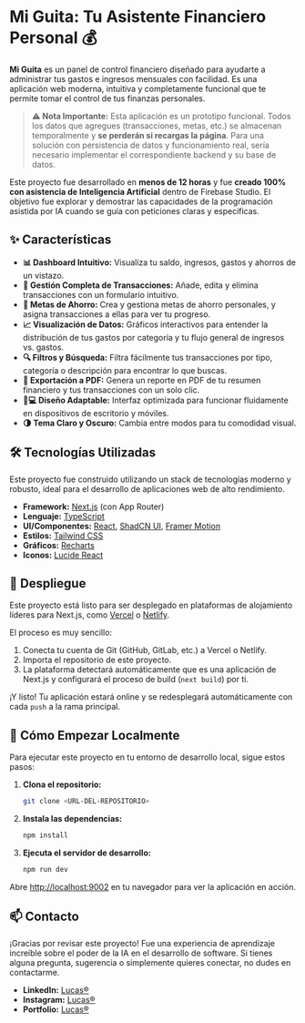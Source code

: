 # Mi Guita: Tu Asistente Financiero Personal 💰 

**Mi Guita** es un panel de control financiero diseñado para ayudarte a administrar tus gastos e ingresos mensuales con facilidad. Es una aplicación web moderna, intuitiva y completamente funcional que te permite tomar el control de tus finanzas personales.

> **⚠️ Nota Importante:** Esta aplicación es un prototipo funcional. Todos los datos que agregues (transacciones, metas, etc.) se almacenan temporalmente y **se perderán si recargas la página**. Para una solución con persistencia de datos y funcionamiento real, sería necesario implementar el correspondiente backend y su base de datos.

Este proyecto fue desarrollado en **menos de 12 horas** y fue **creado 100% con asistencia de Inteligencia Artificial** dentro de Firebase Studio. El objetivo fue explorar y demostrar las capacidades de la programación asistida por IA cuando se guía con peticiones claras y específicas.

## ✨ Características

*   **📊 Dashboard Intuitivo:** Visualiza tu saldo, ingresos, gastos y ahorros de un vistazo.
*   **💸 Gestión Completa de Transacciones:** Añade, edita y elimina transacciones con un formulario intuitivo.
*   **🎯 Metas de Ahorro:** Crea y gestiona metas de ahorro personales, y asigna transacciones a ellas para ver tu progreso.
*   **📈 Visualización de Datos:** Gráficos interactivos para entender la distribución de tus gastos por categoría y tu flujo general de ingresos vs. gastos.
*   **🔍 Filtros y Búsqueda:** Filtra fácilmente tus transacciones por tipo, categoría o descripción para encontrar lo que buscas.
*   **📄 Exportación a PDF:** Genera un reporte en PDF de tu resumen financiero y tus transacciones con un solo clic.
*   **📱💻 Diseño Adaptable:** Interfaz optimizada para funcionar fluidamente en dispositivos de escritorio y móviles.
*   **🌗 Tema Claro y Oscuro:** Cambia entre modos para tu comodidad visual.

## 🛠️ Tecnologías Utilizadas

Este proyecto fue construido utilizando un stack de tecnologías moderno y robusto, ideal para el desarrollo de aplicaciones web de alto rendimiento.

*   **Framework:** [Next.js](https://nextjs.org/) (con App Router)
*   **Lenguaje:** [TypeScript](https://www.typescriptlang.org/)
*   **UI/Componentes:** [React](https://reactjs.org/), [ShadCN UI](https://ui.shadcn.com/), [Framer Motion](https://www.framer.com/motion/)
*   **Estilos:** [Tailwind CSS](https://tailwindcss.com/)
*   **Gráficos:** [Recharts](https://recharts.org/)
*   **Iconos:** [Lucide React](https://lucide.dev/)

## 🚀 Despliegue

Este proyecto está listo para ser desplegado en plataformas de alojamiento líderes para Next.js, como [Vercel](https://vercel.com/) o [Netlify](https://www.netlify.com/).

El proceso es muy sencillo:
1.  Conecta tu cuenta de Git (GitHub, GitLab, etc.) a Vercel o Netlify.
2.  Importa el repositorio de este proyecto.
3.  La plataforma detectará automáticamente que es una aplicación de Next.js y configurará el proceso de build (`next build`) por ti.

¡Y listo! Tu aplicación estará online y se redesplegará automáticamente con cada `push` a la rama principal.

## 🏁 Cómo Empezar Localmente

Para ejecutar este proyecto en tu entorno de desarrollo local, sigue estos pasos:

1.  **Clona el repositorio:**
    ```bash
    git clone <URL-DEL-REPOSITORIO>
    ```

2.  **Instala las dependencias:**
    ```bash
    npm install
    ```

3.  **Ejecuta el servidor de desarrollo:**
    ```bash
    npm run dev
    ```

Abre [http://localhost:9002](http://localhost:9002) en tu navegador para ver la aplicación en acción.

## 📫 Contacto

¡Gracias por revisar este proyecto! Fue una experiencia de aprendizaje increíble sobre el poder de la IA en el desarrollo de software. Si tienes alguna pregunta, sugerencia o simplemente quieres conectar, no dudes en contactarme.

*   **LinkedIn:** [Lucas®](https://www.linkedin.com/in/lucasnicol%C3%A1sram%C3%ADrez/)
*   **Instagram:** [Lucas®](https://www.instagram.com/lramirez.di/)
*   **Portfolio:** [Lucas®](https://www.lucasramirez.dev)
